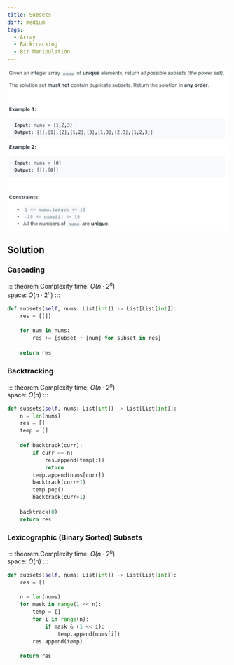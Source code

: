 ```yaml
---
title: Subsets
diff: medium
tags:
  - Array
  - Backtracking
  - Bit Manipulation
---
```


<img class="medium-zoom" src="/algo/subsets.png" alt="https://leetcode.com/problems/subsets">

## Solution

### Cascading

::: theorem Complexity
time: $O(n\cdot 2^n)$  
space: $O(n\cdot 2^n)$
:::

```py
def subsets(self, nums: List[int]) -> List[List[int]]:
    res = [[]]

    for num in nums:
        res += [subset + [num] for subset in res]

    return res
```

### Backtracking

::: theorem Complexity
time: $O(n\cdot 2^n)$  
space: $O(n)$
:::

```py
def subsets(self, nums: List[int]) -> List[List[int]]:
    n = len(nums)
    res = []
    temp = []

    def backtrack(curr):
        if curr == n:
            res.append(temp[:])
            return
        temp.append(nums[curr])
        backtrack(curr+1)
        temp.pop()
        backtrack(curr+1)

    backtrack(0)
    return res
```

### Lexicographic (Binary Sorted) Subsets

::: theorem Complexity
time: $O(n\cdot 2^n)$  
space: $O(n)$
:::

```py
def subsets(self, nums: List[int]) -> List[List[int]]:
    res = []

    n = len(nums)
    for mask in range(1 << n):
        temp = []
        for i in range(n):
            if mask & (1 << i):
                temp.append(nums[i])
        res.append(temp)

    return res
```
